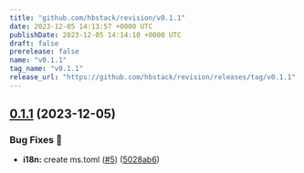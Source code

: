 ```yaml
---
title: "github.com/hbstack/revision/v0.1.1"
date: 2023-12-05 14:13:57 +0000 UTC
publishDate: 2023-12-05 14:14:10 +0000 UTC
draft: false
prerelease: false
name: "v0.1.1"
tag_name: "v0.1.1"
release_url: "https://github.com/hbstack/revision/releases/tag/v0.1.1"
---
```


## [0.1.1](https://github.com/hbstack/revision/compare/v0.1.0...v0.1.1) (2023-12-05)


### Bug Fixes 🐞

* **i18n:** create ms.toml ([#5](https://github.com/hbstack/revision/issues/5)) ([5028ab6](https://github.com/hbstack/revision/commit/5028ab6c0a9ce71d2757fd3e82d7741597fc1fd0))
